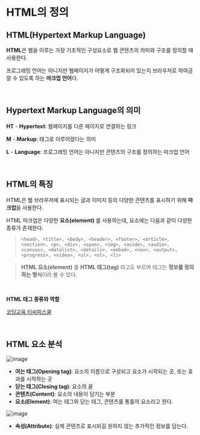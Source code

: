 # HTML의 정의

## HTML(Hypertext Markup Language)


**HTML**은 웹을 이루는 가장 기초적인 구성요소로 웹 콘텐츠의 의미와 구조를 정의할 때 사용한다.

프로그래밍 언어는 아니지만 웹페이지가 어떻게 구조화되어 있는지 브라우저로 하여금 알 수 있도록 하는 **마크업 언어**다.

<br />

## Hypertext Markup Language의 의미


**HT** - **Hypertext**: 웹페이지를 다른 페이지로 연결하는 링크

**M** - **Markup**: 태그로 이루어졌다는 의미

**L** - **Language**: 프로그래밍 언어는 아니지만 콘텐츠의 구조를 정의하는 마크업 언어

<br />

## HTML의 특징


HTML은 웹 브라우저에 표시되는 글과 이미지 등의 다양한 콘텐츠를 표시하기 위해 **마크업**을 사용한다.

HTML 마크업은 다양한 **요소(element)** 를 사용하는데, 요소에는 다음과 같이 다양한 종류가 존재한다.

> `<head>, <title>, <body>, <header>, <footer>, <article>, <section>, <p>, <div>, <span>, <img>, <aside>, <audio>, <canvas>, <datalist>, <details>, <embed>, <nav>, <output>, <progress>, <video>, <ul>, <ol>, <li>`

> **HTML 요소(element)** 를 **HTML 태그(tag)** 라고도 부르며 태그는 **정보를 정의하는 형식**이라 볼 수 있다.

<br />

**HTML 태그 종류와 역할**

[코딩교육 티씨피스쿨](https://tcpschool.com/html-tags/intro)

<br />

## HTML 요소 분석


![image](https://github.com/user-attachments/assets/2c2ec0d8-7b38-4d53-809b-ce3c4c3cd6bf)
- **여는 태그(Opening tag)**: 요소의 이름으로 구성되고 요소가 시작되는 곳, 또는 효과를 시작하는 곳
- **닫는 태그(Closing tag)**: 요소의 끝
- **콘텐츠(Content)**: 요소의 내용이 담기는 부분
- **요소(Element)**: 여는 태그와 닫는 태그, 콘텐츠를 통틀어 요소라고 한다.

![image](https://github.com/user-attachments/assets/59f15f4b-61bf-4c60-abdb-c86971aca775)

- **속성(Attribute)**: 실제 콘텐츠로 표시되길 원하지 않는 추가적인 정보를 담는다.
